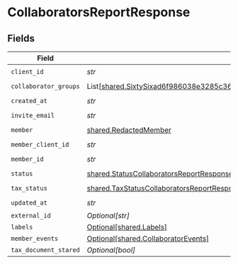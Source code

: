# CollaboratorsReportResponse


## Fields

| Field                                                                                                                                                                                | Type                                                                                                                                                                                 | Required                                                                                                                                                                             | Description                                                                                                                                                                          |
| ------------------------------------------------------------------------------------------------------------------------------------------------------------------------------------ | ------------------------------------------------------------------------------------------------------------------------------------------------------------------------------------ | ------------------------------------------------------------------------------------------------------------------------------------------------------------------------------------ | ------------------------------------------------------------------------------------------------------------------------------------------------------------------------------------ |
| `client_id`                                                                                                                                                                          | *str*                                                                                                                                                                                | :heavy_check_mark:                                                                                                                                                                   | N/A                                                                                                                                                                                  |
| `collaborator_groups`                                                                                                                                                                | List[[shared.SixtySixad6f986038e3285c36e0faa5c61b52a02882d1460acb116b601a30abfb6c1d](../../models/shared/sixtysixad6f986038e3285c36e0faa5c61b52a02882d1460acb116b601a30abfb6c1d.md)] | :heavy_check_mark:                                                                                                                                                                   | N/A                                                                                                                                                                                  |
| `created_at`                                                                                                                                                                         | *str*                                                                                                                                                                                | :heavy_check_mark:                                                                                                                                                                   | N/A                                                                                                                                                                                  |
| `invite_email`                                                                                                                                                                       | *str*                                                                                                                                                                                | :heavy_check_mark:                                                                                                                                                                   | N/A                                                                                                                                                                                  |
| `member`                                                                                                                                                                             | [shared.RedactedMember](../../models/shared/redactedmember.md)                                                                                                                       | :heavy_check_mark:                                                                                                                                                                   | N/A                                                                                                                                                                                  |
| `member_client_id`                                                                                                                                                                   | *str*                                                                                                                                                                                | :heavy_check_mark:                                                                                                                                                                   | N/A                                                                                                                                                                                  |
| `member_id`                                                                                                                                                                          | *str*                                                                                                                                                                                | :heavy_check_mark:                                                                                                                                                                   | N/A                                                                                                                                                                                  |
| `status`                                                                                                                                                                             | [shared.StatusCollaboratorsReportResponse](../../models/shared/statuscollaboratorsreportresponse.md)                                                                                 | :heavy_check_mark:                                                                                                                                                                   | N/A                                                                                                                                                                                  |
| `tax_status`                                                                                                                                                                         | [shared.TaxStatusCollaboratorsReportResponse](../../models/shared/taxstatuscollaboratorsreportresponse.md)                                                                           | :heavy_check_mark:                                                                                                                                                                   | N/A                                                                                                                                                                                  |
| `updated_at`                                                                                                                                                                         | *str*                                                                                                                                                                                | :heavy_check_mark:                                                                                                                                                                   | N/A                                                                                                                                                                                  |
| `external_id`                                                                                                                                                                        | *Optional[str]*                                                                                                                                                                      | :heavy_minus_sign:                                                                                                                                                                   | N/A                                                                                                                                                                                  |
| `labels`                                                                                                                                                                             | [Optional[shared.Labels]](../../models/shared/labels.md)                                                                                                                             | :heavy_minus_sign:                                                                                                                                                                   | N/A                                                                                                                                                                                  |
| `member_events`                                                                                                                                                                      | [Optional[shared.CollaboratorEvents]](../../models/shared/collaboratorevents.md)                                                                                                     | :heavy_minus_sign:                                                                                                                                                                   | N/A                                                                                                                                                                                  |
| `tax_document_stared`                                                                                                                                                                | *Optional[bool]*                                                                                                                                                                     | :heavy_minus_sign:                                                                                                                                                                   | N/A                                                                                                                                                                                  |